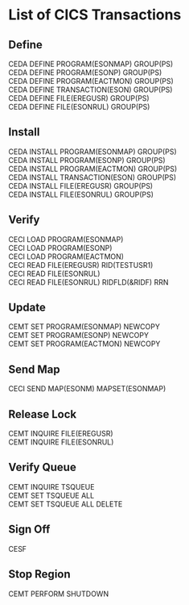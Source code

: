 # List of CICS Transactions

## Define

CEDA DEFINE PROGRAM(ESONMAP) GROUP(PS)<br>
CEDA DEFINE PROGRAM(ESONP) GROUP(PS)<br>
CEDA DEFINE PROGRAM(EACTMON) GROUP(PS)<br>
CEDA DEFINE TRANSACTION(ESON) GROUP(PS)<br>
CEDA DEFINE FILE(EREGUSR) GROUP(PS)<br>
CEDA DEFINE FILE(ESONRUL) GROUP(PS)

## Install

CEDA INSTALL PROGRAM(ESONMAP) GROUP(PS)<br>
CEDA INSTALL PROGRAM(ESONP) GROUP(PS)<br>
CEDA INSTALL PROGRAM(EACTMON) GROUP(PS)<br>
CEDA INSTALL TRANSACTION(ESON) GROUP(PS)<br>
CEDA INSTALL FILE(EREGUSR) GROUP(PS)<br>
CEDA INSTALL FILE(ESONRUL) GROUP(PS)

## Verify

CECI LOAD PROGRAM(ESONMAP)<br>
CECI LOAD PROGRAM(ESONP)<br>
CECI LOAD PROGRAM(EACTMON)<br>
CECI READ FILE(EREGUSR) RID(TESTUSR1)<br>
CECI READ FILE(ESONRUL)<br>
CECI READ FILE(ESONRUL) RIDFLD(&RIDF) RRN

## Update

CEMT SET PROGRAM(ESONMAP) NEWCOPY<br>
CEMT SET PROGRAM(ESONP) NEWCOPY<br>
CEMT SET PROGRAM(EACTMON) NEWCOPY

## Send Map

CECI SEND MAP(ESONM) MAPSET(ESONMAP)

## Release Lock

CEMT INQUIRE FILE(EREGUSR)<br>
CEMT INQUIRE FILE(ESONRUL)

## Verify Queue

CEMT INQUIRE TSQUEUE<br>
CEMT SET TSQUEUE ALL<br>
CEMT SET TSQUEUE ALL DELETE

## Sign Off

CESF

## Stop Region

CEMT PERFORM SHUTDOWN
